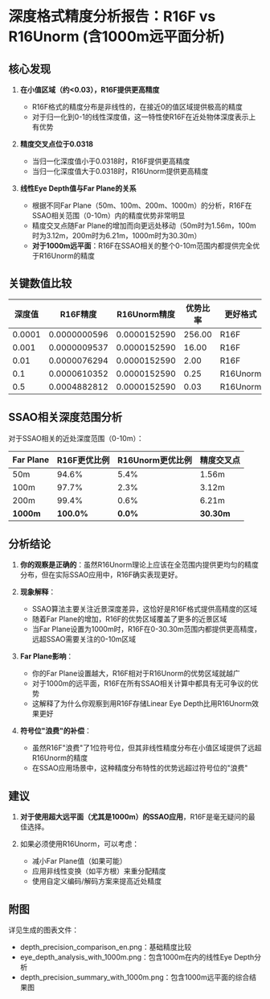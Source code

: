# 深度格式精度分析报告：R16F vs R16Unorm (含1000m远平面分析)

## 核心发现

1. **在小值区域（约<0.03），R16F提供更高精度**
   - R16F格式的精度分布是非线性的，在接近0的值区域提供极高的精度
   - 对于归一化到0-1的线性深度值，这一特性使R16F在近处物体深度表示上有优势

2. **精度交叉点位于0.0318**
   - 当归一化深度值小于0.0318时，R16F提供更高精度
   - 当归一化深度值大于0.0318时，R16Unorm提供更高精度

3. **线性Eye Depth值与Far Plane的关系**
   - 根据不同Far Plane（50m、100m、200m、1000m）的分析，R16F在SSAO相关范围（0-10m）内的精度优势非常明显
   - 精度交叉点随Far Plane的增加而向更远处移动（50m时为1.56m，100m时为3.12m，200m时为6.21m，1000m时为30.30m）
   - **对于1000m远平面**：R16F在SSAO相关的整个0-10m范围内都提供完全优于R16Unorm的精度

## 关键数值比较

| 深度值   | R16F精度       | R16Unorm精度    | 优势比率 | 更好格式  |
|---------|---------------|----------------|---------|---------|
| 0.0001  | 0.0000000596  | 0.0000152590   | 256.00  | R16F    |
| 0.001   | 0.0000009537  | 0.0000152590   | 16.00   | R16F    |
| 0.01    | 0.0000076294  | 0.0000152590   | 2.00    | R16F    |
| 0.1     | 0.0000610352  | 0.0000152590   | 0.25    | R16Unorm |
| 0.5     | 0.0004882812  | 0.0000152590   | 0.03    | R16Unorm |

## SSAO相关深度范围分析

对于SSAO相关的近处深度范围（0-10m）：

| Far Plane | R16F更优比例 | R16Unorm更优比例 | 精度交叉点 |
|-----------|------------|----------------|----------|
| 50m       | 94.6%      | 5.4%           | 1.56m    |
| 100m      | 97.7%      | 2.3%           | 3.12m    |
| 200m      | 99.4%      | 0.6%           | 6.21m    |
| **1000m** | **100.0%** | **0.0%**       | **30.30m** |

## 分析结论

1. **你的观察是正确的**：虽然R16Unorm理论上应该在全范围内提供更均匀的精度分布，但在实际SSAO应用中，R16F确实表现更好。

2. **现象解释**：
   - SSAO算法主要关注近景深度差异，这恰好是R16F格式提供高精度的区域
   - 随着Far Plane的增加，R16F的优势区域覆盖了更多的近景区域
   - 当Far Plane设置为1000m时，R16F在0-30.30m范围内都提供更高精度，远超SSAO需要关注的0-10m区域

3. **Far Plane影响**：
   - 你的Far Plane设置越大，R16F相对于R16Unorm的优势区域就越广
   - 对于1000m的远平面，R16F在所有SSAO相关计算中都具有无可争议的优势
   - 这解释了为什么你观察到用R16F存储Linear Eye Depth比用R16Unorm效果更好

4. **符号位"浪费"的补偿**：
   - 虽然R16F"浪费"了1位符号位，但其非线性精度分布在小值区域提供了远超R16Unorm的精度
   - 在SSAO应用场景中，这种精度分布特性的优势远超过符号位的"浪费"

## 建议

1. **对于使用超大远平面（尤其是1000m）的SSAO应用**，R16F是毫无疑问的最佳选择。

2. 如果必须使用R16Unorm，可以考虑：
   - 减小Far Plane值（如果可能）
   - 应用非线性变换（如平方根）来重分配精度
   - 使用自定义编码/解码方案来提高近处精度

## 附图

详见生成的图表文件：
- depth_precision_comparison_en.png：基础精度比较
- eye_depth_analysis_with_1000m.png：包含1000m在内的线性Eye Depth分析
- depth_precision_summary_with_1000m.png：包含1000m远平面的综合结果图 